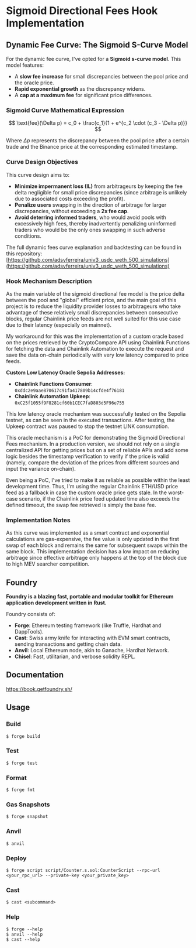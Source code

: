 # Sigmoid Directional Fees Hook Implementation

## Dynamic Fee Curve: The Sigmoid S-Curve Model

For the dynamic fee curve, I've opted for a **Sigmoid s-curve model**. This model features:

- A **slow fee increase** for small discrepancies between the pool price and the oracle price.
- **Rapid exponential growth** as the discrepancy widens.
- A **cap at a maximum fee** for significant price differences.

### Sigmoid Curve Mathematical Expression

$$
\text{fee}(\Delta p) = c_0 + \frac{c_1}{1 + e^{c_2 \cdot (c_3 - \Delta p)}}
$$

Where $\Delta p$ represents the discrepancy between the pool price after a certain trade and the Binance price at the corresponding estimated timestamp.

### Curve Design Objectives

This curve design aims to:

- **Minimize impermanent loss (IL)** from arbitrageurs by keeping the fee delta negligible for small price discrepancies (since arbitrage is unlikely due to associated costs exceeding the profit).
- **Penalize users** swapping in the direction of arbitrage for larger discrepancies, without exceeding a **2x fee cap**.
- **Avoid deterring informed traders**, who would avoid pools with excessively high fees, thereby inadvertently penalizing uninformed traders who would be the only ones swapping in such adverse conditions.

The full dynamic fees curve explanation and backtesting can be found in this repository:  
[https://github.com/adsvferreira/univ3_usdc_weth_500_simulations](https://github.com/adsvferreira/univ3_usdc_weth_500_simulations)

### Hook Mechanism Description

As the main variable of the sigmoid directional fee model is the price delta between the pool and "global" efficient price, and the main goal of this project is to reduce the liquidity provider losses to arbitrageurs who take advantage of these relatively small discrepancies between consecutive blocks, regular Chainlink price feeds are not well suited for this use case due to their latency (especially on mainnet).

My workaround for this was the implementation of a custom oracle based on the prices retrieved by the CryptoCompare API using Chainlink Functions for fetching the data and Chainlink Automation to execute the request and save the data on-chain periodically with very low latency compared to price feeds.

**Custom Low Latency Oracle Sepolia Addresses:**

- **Chainlink Functions Consumer**: `0xddc2e9aae870617c91fa417809b14cfde4f76181`
- **Chainlink Automation Upkeep**: `0xC25f1055f9F8281cf60b1CEC7faD803d5F96e755`

This low latency oracle mechanism was successfully tested on the Sepolia testnet, as can be seen in the executed transactions. After testing, the Upkeep contract was paused to stop the testnet LINK consumption.

This oracle mechanism is a PoC for demonstrating the Sigmoid Directional Fees mechanism. In a production version, we should not rely on a single centralized API for getting prices but on a set of reliable APIs and add some logic besides the timestamp verification to verify if the price is valid (namely, compare the deviation of the prices from different sources and input the variance on-chain).

Even being a PoC, I've tried to make it as reliable as possible within the least development time. Thus, I'm using the regular Chainlink ETH/USD price feed as a fallback in case the custom oracle price gets stale. In the worst-case scenario, if the Chainlink price feed updated time also exceeds the defined timeout, the swap fee retrieved is simply the base fee.

### Implementation Notes

As this curve was implemented as a smart contract and exponential calculations are gas-expensive, the fee value is only updated in the first swap of each block and remains the same for subsequent swaps within the same block. This implementation decision has a low impact on reducing arbitrage since effective arbitrage only happens at the top of the block due to high MEV searcher competition.

## Foundry

**Foundry is a blazing fast, portable and modular toolkit for Ethereum application development written in Rust.**

Foundry consists of:

- **Forge**: Ethereum testing framework (like Truffle, Hardhat and DappTools).
- **Cast**: Swiss army knife for interacting with EVM smart contracts, sending transactions and getting chain data.
- **Anvil**: Local Ethereum node, akin to Ganache, Hardhat Network.
- **Chisel**: Fast, utilitarian, and verbose solidity REPL.

## Documentation

https://book.getfoundry.sh/

## Usage

### Build

```shell
$ forge build
```

### Test

```shell
$ forge test
```

### Format

```shell
$ forge fmt
```

### Gas Snapshots

```shell
$ forge snapshot
```

### Anvil

```shell
$ anvil
```

### Deploy

```shell
$ forge script script/Counter.s.sol:CounterScript --rpc-url <your_rpc_url> --private-key <your_private_key>
```

### Cast

```shell
$ cast <subcommand>
```

### Help

```shell
$ forge --help
$ anvil --help
$ cast --help
```
